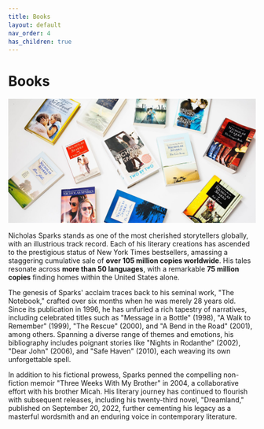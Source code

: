 ```yaml
---
title: Books
layout: default
nav_order: 4
has_children: true
---
```


# Books

![alt books](../Images/Books.jpg)

Nicholas Sparks stands as one of the most cherished storytellers globally, with an illustrious track record. Each of his literary creations has ascended to the prestigious status of New York Times bestsellers, amassing a staggering cumulative sale of **over 105 million copies worldwide**. His tales resonate across **more than 50 languages**, with a remarkable **75 million copies** finding homes within the United States alone.

The genesis of Sparks' acclaim traces back to his seminal work, "The Notebook," crafted over six months when he was merely 28 years old. Since its publication in 1996, he has unfurled a rich tapestry of narratives, including celebrated titles such as "Message in a Bottle" (1998), "A Walk to Remember" (1999), "The Rescue" (2000), and "A Bend in the Road" (2001), among others. Spanning a diverse range of themes and emotions, his bibliography includes poignant stories like "Nights in Rodanthe" (2002), "Dear John" (2006), and "Safe Haven" (2010), each weaving its own unforgettable spell.

In addition to his fictional prowess, Sparks penned the compelling non-fiction memoir "Three Weeks With My Brother" in 2004, a collaborative effort with his brother Micah. His literary journey has continued to flourish with subsequent releases, including his twenty-third novel, "Dreamland," published on September 20, 2022, further cementing his legacy as a masterful wordsmith and an enduring voice in contemporary literature.